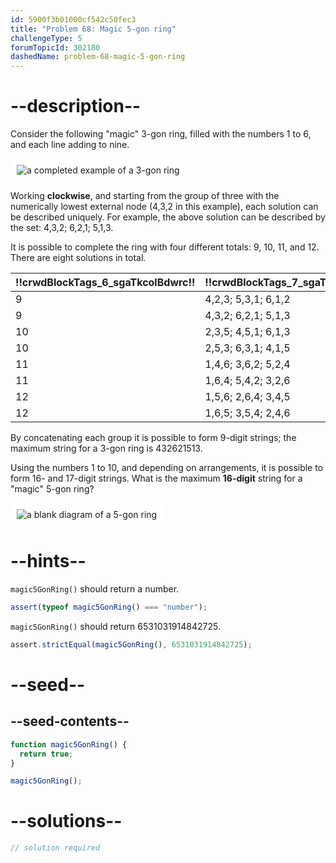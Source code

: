 ```yaml
---
id: 5900f3b01000cf542c50fec3
title: "Problem 68: Magic 5-gon ring"
challengeType: 5
forumTopicId: 302180
dashedName: problem-68-magic-5-gon-ring
---
```


# --description--

Consider the following "magic" 3-gon ring, filled with the numbers 1 to 6, and each line adding to nine.

<img class="img-responsive center-block" alt="a completed example of a 3-gon ring" src="https://cdn-media-1.freecodecamp.org/project-euler/3-gon-ring.png" style="background-color: white; padding: 10px;" />

Working **clockwise**, and starting from the group of three with the numerically lowest external node (4,3,2 in this example), each solution can be described uniquely. For example, the above solution can be described by the set: 4,3,2; 6,2,1; 5,1,3.

It is possible to complete the ring with four different totals: 9, 10, 11, and 12. There are eight solutions in total.

<div style='text-align: center;'>

| !!crwdBlockTags_6_sgaTkcolBdwrc!! | !!crwdBlockTags_7_sgaTkcolBdwrc!! |
| --------------------------------- | --------------------------------- |
| 9                                 | 4,2,3; 5,3,1; 6,1,2               |
| 9                                 | 4,3,2; 6,2,1; 5,1,3               |
| 10                                | 2,3,5; 4,5,1; 6,1,3               |
| 10                                | 2,5,3; 6,3,1; 4,1,5               |
| 11                                | 1,4,6; 3,6,2; 5,2,4               |
| 11                                | 1,6,4; 5,4,2; 3,2,6               |
| 12                                | 1,5,6; 2,6,4; 3,4,5               |
| 12                                | 1,6,5; 3,5,4; 2,4,6               |

</div>

By concatenating each group it is possible to form 9-digit strings; the maximum string for a 3-gon ring is 432621513.

Using the numbers 1 to 10, and depending on arrangements, it is possible to form 16- and 17-digit strings. What is the maximum **16-digit** string for a "magic" 5-gon ring?

<img class="img-responsive center-block" alt="a blank diagram of a 5-gon ring" src="https://cdn-media-1.freecodecamp.org/project-euler/5-gon-ring.png" style="background-color: white; padding: 10px;" />

# --hints--

`magic5GonRing()` should return a number.

```js
assert(typeof magic5GonRing() === "number");
```

`magic5GonRing()` should return 6531031914842725.

```js
assert.strictEqual(magic5GonRing(), 6531031914842725);
```

# --seed--

## --seed-contents--

```js
function magic5GonRing() {
  return true;
}

magic5GonRing();
```

# --solutions--

```js
// solution required
```
